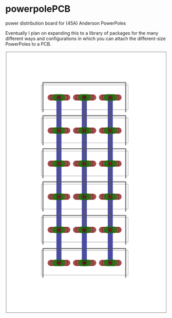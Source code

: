 # powerpolePCB
power distribution board for (45A) Anderson PowerPoles

Eventually I plan on expanding this to a library of packages for the many different ways and configurations in which you can attach the different-size PowerPoles to a PCB.

![board](/img/board.png)
